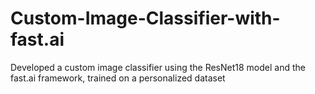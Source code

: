 # Custom-Image-Classifier-with-fast.ai
Developed a custom image classifier using the ResNet18 model and the fast.ai framework, trained on a personalized dataset
